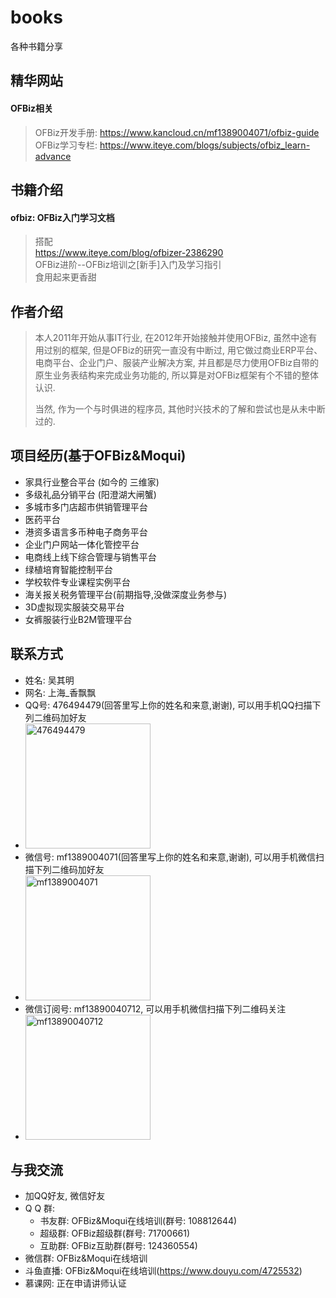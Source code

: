 # books
各种书籍分享


## 精华网站
#### OFBiz相关
> OFBiz开发手册: https://www.kancloud.cn/mf1389004071/ofbiz-guide  
> OFBiz学习专栏: https://www.iteye.com/blogs/subjects/ofbiz_learn-advance  


## 书籍介绍
#### ofbiz: OFBiz入门学习文档
> 搭配  
> https://www.iteye.com/blog/ofbizer-2386290  
> OFBiz进阶--OFBiz培训之[新手]入门及学习指引  
> 食用起来更香甜  



## 作者介绍
> 本人2011年开始从事IT行业, 在2012年开始接触并使用OFBiz, 虽然中途有用过别的框架, 但是OFBiz的研究一直没有中断过, 用它做过商业ERP平台、电商平台、企业门户、服装产业解决方案, 并且都是尽力使用OFBiz自带的原生业务表结构来完成业务功能的, 所以算是对OFBiz框架有个不错的整体认识.
> 
> 当然, 作为一个与时俱进的程序员, 其他时兴技术的了解和尝试也是从未中断过的.

## 项目经历(基于OFBiz&Moqui)
- 家具行业整合平台 (如今的 三维家)
- 多级礼品分销平台 (阳澄湖大闸蟹)
- 多城市多门店超市供销管理平台
- 医药平台
- 港资多语言多币种电子商务平台
- 企业门户网站一体化管控平台
- 电商线上线下综合管理与销售平台
- 绿植培育智能控制平台
- 学校软件专业课程实例平台
- 海关报关税务管理平台(前期指导,没做深度业务参与)
- 3D虚拟现实服装交易平台
- 女裤服装行业B2M管理平台

## 联系方式
- 姓名: 吴其明
- 网名: 上海_香飘飘
- QQ号: 476494479(回答里写上你的姓名和来意,谢谢), 可以用手机QQ扫描下列二维码加好友
- <img src="https://box.kancloud.cn/5c796d4d1803a81e559d668036efaf8e_1014x1050.png" alt="476494479" title="QQ: 476494479" width="200" height="200" />
- 微信号: mf1389004071(回答里写上你的姓名和来意,谢谢), 可以用手机微信扫描下列二维码加好友
- <img src="https://box.kancloud.cn/e2c58d203e9bcf88ec61ae04b7778f91_794x798.png" alt="mf1389004071" title="微信号: mf1389004071" width="200" height="200" />
- 微信订阅号: mf13890040712, 可以用手机微信扫描下列二维码关注
- <img src="https://box.kancloud.cn/7d0f8ac6bde3c32b992d8cd8f8a8cca6_488x490.png" alt="mf13890040712" title="微信订阅号: mf13890040712" width="200" height="200" />

## 与我交流
- 加QQ好友, 微信好友
- Q Q 群: 
	- 书友群: OFBiz&Moqui在线培训(群号: 108812644)
	- 超级群: OFBiz超级群(群号: 71700661)
	- 互助群: OFBiz互助群(群号: 124360554)
- 微信群: OFBiz&Moqui在线培训
- 斗鱼直播: OFBiz&Moqui在线培训(https://www.douyu.com/4725532)
- 慕课网: 正在申请讲师认证




